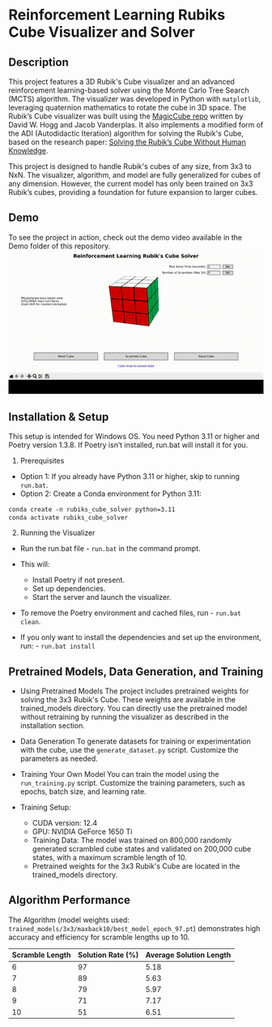 # Reinforcement Learning Rubiks Cube Visualizer and Solver

## Description
This project features a 3D Rubik's Cube visualizer and an advanced reinforcement learning-based solver using the Monte Carlo Tree Search (MCTS) algorithm. The visualizer was developed in Python with `matplotlib`, leveraging quaternion mathematics to rotate the cube in 3D space. The Rubik’s Cube visualizer was built using the [MagicCube repo](https://github.com/davidwhogg/MagicCube/tree/master) written by David W. Hogg and Jacob Vanderplas. It also implements a modified form of the ADI (Autodidactic Iteration) algorithm for solving the Rubik's Cube, based on the research paper: [Solving the Rubik’s Cube Without Human Knowledge](https://arxiv.org/abs/1805.07470).

This project is designed to handle Rubik's cubes of any size, from 3x3 to NxN. The visualizer, algorithm, and model are fully generalized for cubes of any dimension. However, the current model has only been trained on 3x3 Rubik’s cubes, providing a foundation for future expansion to larger cubes.

## Demo
To see the project in action, check out the demo video available in the Demo folder of this repository.
![Rubik's Cube Demo](Demo/output.gif)

## Installation & Setup
This setup is intended for Windows OS. You need Python 3.11 or higher and Poetry version 1.3.8. If Poetry isn’t installed, run.bat will install it for you.

1. Prerequisites
  - Option 1: If you already have Python 3.11 or higher, skip to running `run.bat`.
  - Option 2: Create a Conda environment for Python 3.11:
```
conda create -n rubiks_cube_solver python=3.11
conda activate rubiks_cube_solver
```

2. Running the Visualizer
  - Run the run.bat file - `run.bat` in the command prompt.
  - This will:
      - Install Poetry if not present.
      - Set up dependencies.
      - Start the server and launch the visualizer.

  - To remove the Poetry environment and cached files, run - `run.bat clean`.
  - If you only want to install the dependencies and set up the environment, run: - `run.bat install`

## Pretrained Models, Data Generation, and Training

- Using Pretrained Models
The project includes pretrained weights for solving the 3x3 Rubik's Cube. These weights are available in the trained_models directory. You can directly use the pretrained model without retraining by running the visualizer as described in the installation section.

- Data Generation
To generate datasets for training or experimentation with the cube, use the `generate_dataset.py` script. Customize the parameters as needed.

- Training Your Own Model
You can train the model using the `run_training.py` script. Customize the training parameters, such as epochs, batch size, and learning rate.

- Training Setup:
  - CUDA version: 12.4
  - GPU: NVIDIA GeForce 1650 Ti
  - Training Data: The model was trained on 800,000 randomly generated scrambled cube states and validated on 200,000 cube states, with a maximum scramble length of 10.
  - Pretrained weights for the 3x3 Rubik's Cube are located in the trained_models directory.

## Algorithm Performance
The Algorithm (model weights used: `trained_models/3x3/maxback10/best_model_epoch_97.pt`) demonstrates high accuracy and efficiency for scramble lengths up to 10.


| Scramble Length | Solution Rate (%)	| Average Solution Length |
|-----------------|-------------------|-------------------------|
|6	|97|	5.18|
|7	|89|	5.63|
|8	|79|	5.97|
|9  |71|	7.17|
|10 |51|	6.51|


